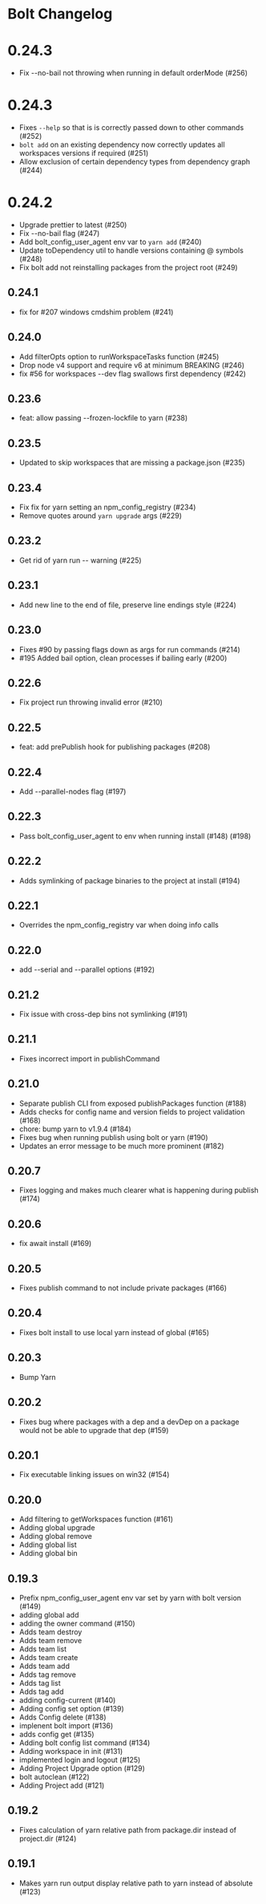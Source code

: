# Bolt Changelog

# 0.24.3
* Fix --no-bail not throwing when running in default orderMode (#256)

# 0.24.3
* Fixes `--help` so that is is correctly passed down to other commands (#252)
* `bolt add` on an existing dependency now correctly updates all workspaces versions if required (#251)
* Allow exclusion of certain dependency types from dependency graph (#244)

# 0.24.2

* Upgrade prettier to latest (#250)
* Fix --no-bail flag (#247)
* Add bolt_config_user_agent env var to `yarn add` (#240)
* Update toDependency util to handle versions containing @ symbols (#248)
* Fix bolt add not reinstalling packages from the project root (#249)

## 0.24.1

* fix for #207 windows cmdshim problem (#241)

## 0.24.0

* Add filterOpts option to runWorkspaceTasks function (#245)
* Drop node v4 support and require v6 at minimum BREAKING (#246)
* fix #56 for workspaces --dev flag swallows first dependency (#242)

## 0.23.6

* feat: allow passing --frozen-lockfile to yarn (#238)

## 0.23.5

* Updated to skip workspaces that are missing a package.json (#235)

## 0.23.4

* Fix fix for yarn setting an npm_config_registry (#234)
* Remove quotes around `yarn upgrade` args (#229)

## 0.23.2

* Get rid of yarn run -- warning (#225)

## 0.23.1

* Add new line to the end of file, preserve line endings style (#224)

## 0.23.0

* Fixes #90 by passing flags down as args for run commands (#214)
* #195 Added bail option, clean processes if bailing early (#200)

## 0.22.6

* Fix project run throwing invalid error (#210)

## 0.22.5

* feat: add prePublish hook for publishing packages (#208)

## 0.22.4

* Add --parallel-nodes flag (#197)

## 0.22.3

* Pass bolt_config_user_agent to env when running install (#148) (#198)

## 0.22.2

* Adds symlinking of package binaries to the project at install (#194)

## 0.22.1

* Overrides the npm_config_registry var when doing info calls

## 0.22.0

* add --serial and --parallel options (#192)

## 0.21.2

* Fix issue with cross-dep bins not symlinking (#191)

## 0.21.1

* Fixes incorrect import in publishCommand

## 0.21.0

* Separate publish CLI from exposed publishPackages function (#188)
* Adds checks for config name and version fields to project validation (#168)
* chore: bump yarn to v1.9.4 (#184)
* Fixes bug when running publish using bolt or yarn (#190)
* Updates an error message to be much more prominent (#182)

## 0.20.7

* Fixes logging and makes much clearer what is happening during publish (#174)

## 0.20.6

* fix await install (#169)

## 0.20.5

* Fixes publish command to not include private packages (#166)

## 0.20.4

* Fixes bolt install to use local yarn instead of global (#165)

## 0.20.3

* Bump Yarn

## 0.20.2

* Fixes bug where packages with a dep and a devDep on a package would not be able to upgrade that dep (#159)

## 0.20.1

* Fix executable linking issues on win32 (#154)

## 0.20.0

* Add filtering to getWorkspaces function (#161)
* Adding global upgrade
* Adding global remove
* Adding global list
* Adding global bin

## 0.19.3

* Prefix npm_config_user_agent env var set by yarn with bolt version (#149)
* adding global add
* adding the owner command (#150)
* Adds team destroy
* Adds team remove
* Adds team list
* Adds team create
* Adds team add
* Adds tag remove
* Adds tag list
* Adds tag add
* adding config-current (#140)
* Adding config set option (#139)
* Adds Config delete (#138)
* implenent bolt import (#136)
* adds config get (#135)
* Adding bolt config list command (#134)
* Adding workspace in init (#131)
* implemented login and logout (#125)
* Adding Project Upgrade option (#129)
* bolt autoclean (#122)
* Adding Project add <dependency> (#121)

## 0.19.2

* Fixes calculation of yarn relative path from package.dir instead of project.dir (#124)

## 0.19.1

* Makes yarn run output display relative path to yarn instead of absolute (#123)


